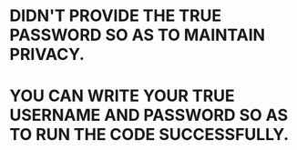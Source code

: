 # DIDN'T PROVIDE THE TRUE PASSWORD SO AS TO MAINTAIN PRIVACY.
# YOU CAN WRITE YOUR TRUE USERNAME AND PASSWORD SO AS TO RUN THE CODE SUCCESSFULLY.
